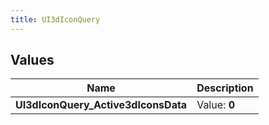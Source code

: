 ```yaml
---
title: UI3dIconQuery
---
```


## Values
| Name | Description |
| ---- | ----------- |
| **UI3dIconQuery_Active3dIconsData** | Value: **0** |

